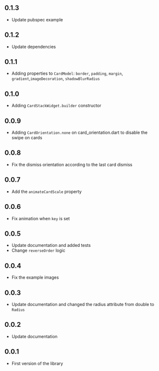 ## 0.1.3

* Update pubspec example

## 0.1.2

* Update dependencies

## 0.1.1

* Adding properties to `CardModel`: `border`, `padding`, `margin`, `gradient`,`imageDecoration`,
  `shadowBlurRadius`

## 0.1.0

* Adding `CardStackWidget.builder` constructor

## 0.0.9

* Adding `CardOrientation.none` on card_orientation.dart to disable the swipe on cards

## 0.0.8

* Fix the dismiss orientation according to the last card dismiss

## 0.0.7

* Add the `animateCardScale` property

## 0.0.6

* Fix animation when `key` is set

## 0.0.5

* Update documentation and added tests
* Change `reverseOrder` logic

## 0.0.4

* Fix the example images

## 0.0.3

* Update documentation and changed the radius attribute from double to `Radius`

## 0.0.2

* Update documentation

## 0.0.1

* First version of the library